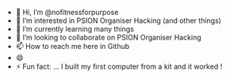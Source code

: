 - 👋 Hi, I’m @nofitnessforpurpose
- 👀 I’m interested in PSION Organiser Hacking (and other things)
- 🌱 I’m currently learning many things
- 💞️ I’m looking to collaborate on PSION Organiser Hacking
- 📫 How to reach me here in Github
- 😄 
- ⚡ Fun fact: ... I built my first computer from a kit and it worked !

<!---
nofitnessforpurpose/nofitnessforpurpose is a ✨ special ✨ repository because its `README.md` (this file) appears on your GitHub profile.
You can click the Preview link to take a look at your changes.
--->
